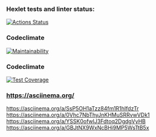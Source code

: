 ### Hexlet tests and linter status:
[![Actions Status](https://github.com/A-leks-andr/python-project-49/actions/workflows/hexlet-check.yml/badge.svg)](https://github.com/A-leks-andr/python-project-49/actions)


### Codeclimate
[![Maintainability](https://api.codeclimate.com/v1/badges/7e02a00aee8bf3af7823/maintainability)](https://codeclimate.com/github/A-leks-andr/python-project-49/maintainability)


### Codeclimate
[![Test Coverage](https://api.codeclimate.com/v1/badges/7e02a00aee8bf3af7823/test_coverage)](https://codeclimate.com/github/A-leks-andr/python-project-49/test_coverage)


### https://asciinema.org/
https://asciinema.org/a/SsP5OH1aTzz84fm1R1hIfdzTr
https://asciinema.org/a/0Vhc7NbThyJnKHMuSRRvwVDk1
https://asciinema.org/a/YSSK0ofwlJ3Fdtoq2DgdgVyHB
https://asciinema.org/a/GBJtNX9WxNcBHi9MP5WsTtB5x
